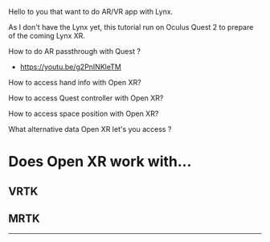 Hello to you that want to do AR/VR app with Lynx.

As I don't have the Lynx yet, this tutorial run on Oculus Quest 2 to prepare of the coming Lynx XR.



How to do AR passthrough with Quest ?
- https://youtu.be/g2PnINKleTM

How to access hand info with Open XR?

How to access Quest controller with Open XR?

How to access space position with Open XR?


What alternative data Open XR let's you access ?


# Does Open XR work with...
 
## VRTK

## MRTK





--------------------------
